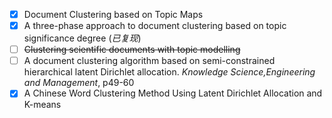 - [x] Document Clustering based on Topic Maps
- [x] A three-phase approach to document clustering based on topic significance degree (*已复现*)
- [ ] ~~Clustering scientific documents with topic modelling~~
- [ ] A document clustering algorithm based on semi-constrained hierarchical latent Dirichlet allocation. *Knowledge Science,Engineering and Management*, p49-60
- [x] A Chinese Word Clustering Method Using Latent Dirichlet Allocation and K-means